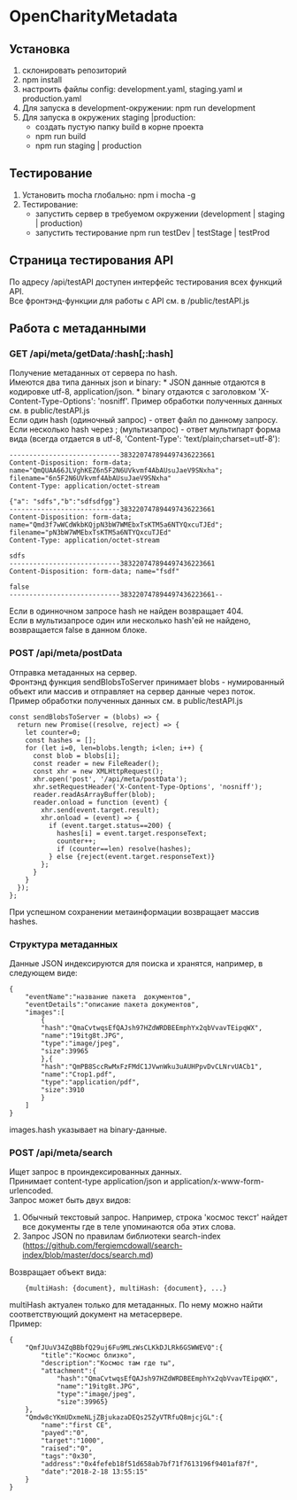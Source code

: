 # OpenCharityMetadata

## Установка
1. склонировать репозиторий
2. npm install
3. настроить файлы config: development.yaml, staging.yaml и production.yaml
4. Для запуска в development-окружении: npm run development
5. Для запуска в окружених staging |production:
    * создать пустую папку build в корне проекта
    * npm run build
    * npm run staging | production

## Тестирование
1. Установить mocha глобально: npm i mocha -g
2. Тестирование:
    * запустить сервер в требуемом окружении (development | staging | production)
    * запустить тестирование npm run testDev | testStage | testProd

## Страница тестирования API
По адресу /api/testAPI доступен интерфейс тестирования всех функций API.<br/>
Все фронтэнд-функции для работы с API см. в /public/testAPI.js

## Работа с метаданными

### GET /api/meta/getData/:hash[;:hash]
Получение метаданных от сервера по hash.<br/>
Имеются два типа данных json и binary:
    * JSON данные отдаются в кодировке utf-8, application/json.
    * binary отдаются с заголовком 'X-Content-Type-Options': 'nosniff'.
Пример обработки полученных данных см. в public/testAPI.js <br/>
Если один hash (одиночный запрос) - ответ файл по данному запросу.<br/>
Если несколько hash через ; (мультизапрос) - ответ мультипарт форма вида (всегда отдается в utf-8, 'Content-Type': 'text/plain;charset=utf-8'):

    ----------------------------383220747894497436223661
    Content-Disposition: form-data; name="QmQUAA66JLVghKEZ6n5F2N6UVkvmf4AbAUsuJaeV9SNxha"; filename="6n5F2N6UVkvmf4AbAUsuJaeV9SNxha"
    Content-Type: application/octet-stream

    {"a": "sdfs","b":"sdfsdfgg"}
    ----------------------------383220747894497436223661
    Content-Disposition: form-data; name="Qmd3f7wWCdWkbKQjpN3bW7WMEbxTsKTM5a6NTYQxcuTJEd"; filename="pN3bW7WMEbxTsKTM5a6NTYQxcuTJEd"
    Content-Type: application/octet-stream

    sdfs
    ----------------------------383220747894497436223661
    Content-Disposition: form-data; name="fsdf"

    false
    ----------------------------383220747894497436223661--

Если в одинночном запросе hash не найден возвращает 404.<br/>
Если в мультизапросе один или несколько hash'ей не найдено, возвращается false в данном блоке.

### POST /api/meta/postData
Отправка метаданных на сервер.<br/>
Фронтэнд функция sendBlobsToServer принимает blobs - нумированный объект или массив и отправляет на сервер данные через поток.<br/>
Пример обработки полученных данных см. в public/testAPI.js <br/>
```
const sendBlobsToServer = (blobs) => {
  return new Promise((resolve, reject) => {
    let counter=0;
    const hashes = [];
    for (let i=0, len=blobs.length; i<len; i++) {
      const blob = blobs[i];
      const reader = new FileReader();
      const xhr = new XMLHttpRequest();
      xhr.open('post', '/api/meta/postData');
      xhr.setRequestHeader('X-Content-Type-Options', 'nosniff');
      reader.readAsArrayBuffer(blob);
      reader.onload = function (event) {
        xhr.send(event.target.result);
        xhr.onload = (event) => {
          if (event.target.status==200) {
            hashes[i] = event.target.responseText;
            counter++;
            if (counter==len) resolve(hashes);
          } else {reject(event.target.responseText)}
        };
      }
    }
  });
};
```
При успешном сохранении метаинформации возвращает массив hashes.

### Структура метаданных
Данные JSON индексируются для поиска и хранятся, например, в следующем виде:
```
{
    "eventName":"название пакета  документов",
    "eventDetails":"описание пакета документов",
    "images":[
        {
        "hash":"QmaCvtwqsEfQAJsh97HZdWRDBEEmphYx2qbVvavTEipqWX",
        "name":"19itg8t.JPG",
        "type":"image/jpeg",
        "size":39965
        },{
        "hash":"QmPB8SccRwMxFzFMdC1JVwnWku3uAUHPpvDvCLNrvUACb1",
        "name":"Стор1.pdf",
        "type":"application/pdf",
        "size":3910
        }
    ]
}
```
images.hash указывает на binary-данные.

### POST /api/meta/search
Ищет запрос в проиндексированных данных.<br/>
Принимает content-type application/json и application/x-www-form-urlencoded.<br/>
Запрос может быть двух видов:
1. Обычный текстовый запрос. Например, строка 'космос текст' найдет все документы где в теле упоминаются оба этих слова.
2. Запрос JSON по правилам библиотеки search-index (https://github.com/fergiemcdowall/search-index/blob/master/docs/search.md)

Возвращает объект вида:
```
    {multiHash: {document}, multiHash: {document}, ...}
```
multiHash актуален только для метаданных. По нему можно найти соответствующий документ на метасервере.<br/>
Пример:
```
{
    "QmfJUuV34ZqBBbfQ29uj6Fu9MLzWsCLKkDJLRk6GSWWEVQ":{
        "title":"Космос близко",
        "description":"Космос там где ты",
        "attachment":{
            "hash":"QmaCvtwqsEfQAJsh97HZdWRDBEEmphYx2qbVvavTEipqWX",
            "name":"19itg8t.JPG",
            "type":"image/jpeg",
            "size":39965}
    },
    "Qmdw8cYKmUDxmeNLjZBjukazaDEQs25ZyVTRfuQ8mjcjGL":{
        "name":"first CE",
        "payed":"0",
        "target":"1000",
        "raised":"0",
        "tags":"0x30",
        "address":"0x4fefeb18f51d658ab7bf71f7613196f9401af87f",
        "date":"2018-2-18 13:55:15"
    }
}
```

